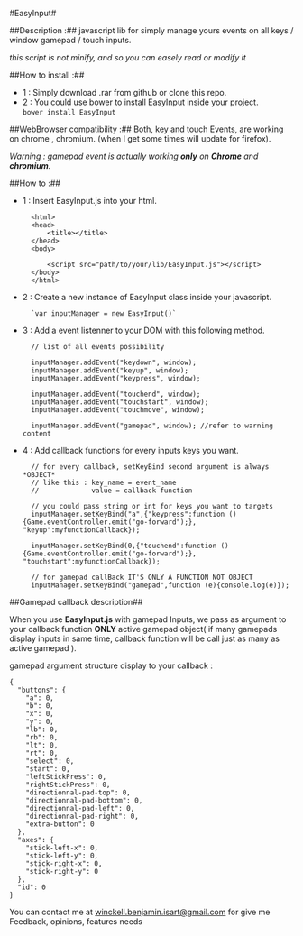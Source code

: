#EasyInput#

##Description :##
javascript lib for simply manage yours events on all keys / window gamepad / touch inputs.

*this script is not minify, and so you can easely read or modify it*

##How to install :##

- 1 : Simply download .rar from github or clone this repo.
- 2 : You could use bower to install EasyInput inside your project. <br>
        `bower install EasyInput`

##WebBrowser compatibility :##
Both, key and touch Events, are working on chrome , chromium. (when I get some times will update for firefox).

*Warning : gamepad event is actually working **only** on **Chrome** and **chromium**.* 

##How to :##
- 1 : Insert EasyInput.js into your html.
    
        <html>
        <head>
            <title></title>
        </head>
        <body>
        
            <script src="path/to/your/lib/EasyInput.js"></script> 
        </body>
        </html>

- 2 : Create a new instance of EasyInput class inside your javascript.
        
        `var inputManager = new EasyInput()`


- 3 : Add a event listenner to your DOM with this following method.
        
        // list of all events possibility
        
        inputManager.addEvent("keydown", window);
        inputManager.addEvent("keyup", window);
        inputManager.addEvent("keypress", window);
        
        inputManager.addEvent("touchend", window);
        inputManager.addEvent("touchstart", window);
        inputManager.addEvent("touchmove", window);
        
        inputManager.addEvent("gamepad", window); //refer to warning content

- 4 : Add callback functions for every inputs keys you want.
       
        // for every callback, setKeyBind second argument is always *OBJECT*
        // like this : key_name = event_name 
        //             value = callback function
        
        // you could pass string or int for keys you want to targets
        inputManager.setKeyBind("a",{"keypress":function (){Game.eventController.emit("go-forward");}, "keyup":myfunctionCallback});

        inputManager.setKeyBind(0,{"touchend":function (){Game.eventController.emit("go-forward");}, "touchstart":myfunctionCallback});
        
        // for gamepad callBack IT'S ONLY A FUNCTION NOT OBJECT
        inputManager.setKeyBind("gamepad",function (e){console.log(e)});

##Gamepad callback description##

When you use **EasyInput.js** with gamepad Inputs, we pass as argument to your callback function **ONLY** active gamepad object( if many gamepads display inputs in same time, callback function will be call just as many as active gamepad ). 

gamepad argument structure display to your callback :
        
    {
      "buttons": {
        "a": 0,
        "b": 0,
        "x": 0,
        "y": 0,
        "lb": 0,
        "rb": 0,
        "lt": 0,
        "rt": 0,
        "select": 0,
        "start": 0,
        "leftStickPress": 0,
        "rightStickPress": 0,
        "directionnal-pad-top": 0,
        "directionnal-pad-bottom": 0,
        "directionnal-pad-left": 0,
        "directionnal-pad-right": 0,
        "extra-button": 0
      },
      "axes": {
        "stick-left-x": 0,
        "stick-left-y": 0,
        "stick-right-x": 0,
        "stick-right-y": 0
      },
      "id": 0
    }        

You can contact me at winckell.benjamin.isart@gmail.com for give me Feedback, opinions, features needs
